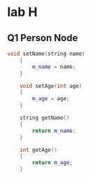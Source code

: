 # lab H
## Q1 Person Node
``` cpp
void setName(string name)
	{
		m_name = name;
	}

	void setAge(int age)
	{
		m_age = age;
	}

	string getName()
	{
		return m_name;
	}

	int getAge()
	{
		return m_age;
	}
```
